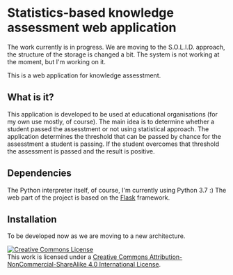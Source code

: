 # Statistics-based knowledge assessment web application

The work currently is in progress. We are moving to the S.O.L.I.D. approach, the structure of the storage is changed a bit. The system is not working at the moment, but I'm working on it.

This is a web application for knowledge assesstment.

## What is it?
This application is developed to be used at educational organisations (for my own use mostly, of course). The main idea is to determine whether a student passed the assesstment or not using statistical approach. The application determines the threshold that can be passed by chance for the assesstment a student is passing. If the student overcomes that threshold the assessment is passed and the result is positive.

## Dependencies
The Python interpreter itself, of course, I'm currently using Python 3.7 :)
The web part of the project is based on the [Flask](http://flask.pocoo.org/) framework.

## Installation
To be developed now as we are moving to a new architecture.

<a rel="license" href="http://creativecommons.org/licenses/by-nc-sa/4.0/"><img alt="Creative Commons License" style="border-width:0" src="https://i.creativecommons.org/l/by-nc-sa/4.0/88x31.png" /></a><br />This work is licensed under a <a rel="license" href="http://creativecommons.org/licenses/by-nc-sa/4.0/">Creative Commons Attribution-NonCommercial-ShareAlike 4.0 International License</a>.
